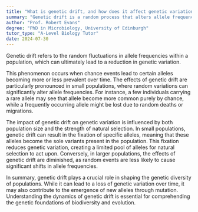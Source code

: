 ```yaml
---
title: "What is genetic drift, and how does it affect genetic variation in populations?"
summary: "Genetic drift is a random process that alters allele frequencies in a population, potentially leading to a decrease in genetic variation over time."
author: "Prof. Robert Evans"
degree: "PhD in Microbiology, University of Edinburgh"
tutor_type: "A-Level Biology Tutor"
date: 2024-07-30
---
```


Genetic drift refers to the random fluctuations in allele frequencies within a population, which can ultimately lead to a reduction in genetic variation.

This phenomenon occurs when chance events lead to certain alleles becoming more or less prevalent over time. The effects of genetic drift are particularly pronounced in small populations, where random variations can significantly alter allele frequencies. For instance, a few individuals carrying a rare allele may see that allele become more common purely by chance, while a frequently occurring allele might be lost due to random deaths or migrations.

The impact of genetic drift on genetic variation is influenced by both population size and the strength of natural selection. In small populations, genetic drift can result in the fixation of specific alleles, meaning that these alleles become the sole variants present in the population. This fixation reduces genetic variation, creating a limited pool of alleles for natural selection to act upon. Conversely, in larger populations, the effects of genetic drift are diminished, as random events are less likely to cause significant shifts in allele frequencies.

In summary, genetic drift plays a crucial role in shaping the genetic diversity of populations. While it can lead to a loss of genetic variation over time, it may also contribute to the emergence of new alleles through mutation. Understanding the dynamics of genetic drift is essential for comprehending the genetic foundations of biodiversity and evolution.
    